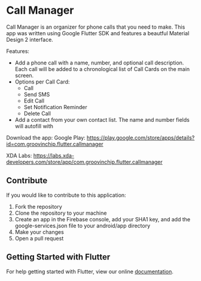 # Call Manager

Call Manager is an organizer for phone calls that you need to make. This app was written using Google Flutter SDK and features a beautful Material Design 2 interface.

Features:
- Add a phone call with a name, number, and optional call description. Each call will be added to a chronological list of Call Cards on the main screen.
- Options per Call Card:
	- Call
	- Send SMS
	- Edit Call
	- Set Notification Reminder
	- Delete Call
- Add a contact from your own contact list. The name and number fields will autofill with

Download the app:
Google Play: https://play.google.com/store/apps/details?id=com.groovinchip.flutter.callmanager

XDA Labs: https://labs.xda-developers.com/store/app/com.groovinchip.flutter.callmanager

## Contribute
If you would like to contribute to this application:
1. Fork the repository
2. Clone the repository to your machine
3. Create an app in the Firebase console, add your SHA1 key, and add the google-services.json file to your android/app directory
4. Make your changes
5. Open a pull request

## Getting Started with Flutter

For help getting started with Flutter, view our online
[documentation](https://flutter.io/).
